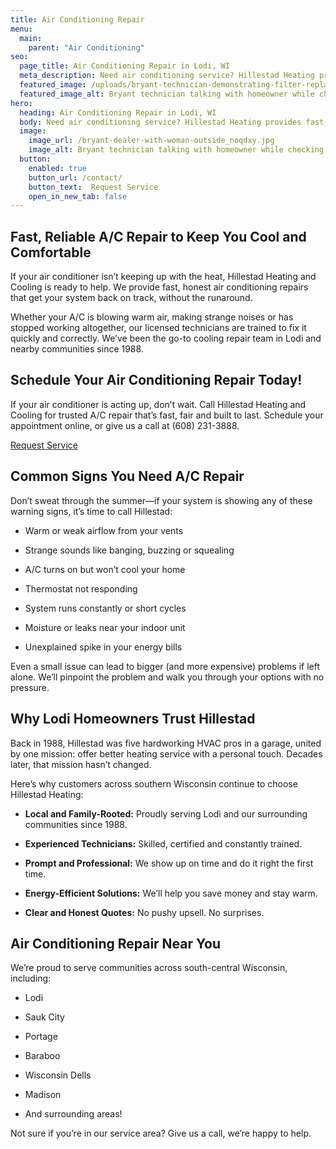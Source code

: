 ```yaml
---
title: Air Conditioning Repair
menu:
  main:
    parent: "Air Conditioning"
seo:
  page_title: Air Conditioning Repair in Lodi, WI
  meta_description: Need air conditioning service? Hillestad Heating provides fast, reliable A/C repairs and installations across south-central Wisconsin.
  featured_image: /uploads/bryant-technician-demonstrating-filter-replacement-1000.jpg
  featured_image_alt: Bryant technician talking with homeowner while checking air filter and furnace
hero: 
  heading: Air Conditioning Repair in Lodi, WI
  body: Need air conditioning service? Hillestad Heating provides fast, reliable A/C repairs and installations across south-central Wisconsin.
  image: 
    image_url: /bryant-dealer-with-woman-outside_noqdxy.jpg
    image_alt: Bryant technician talking with homeowner while checking air filter and furnace
  button:
    enabled: true
    button_url: /contact/ 
    button_text:  Request Service
    open_in_new_tab: false
---
```


## Fast, Reliable A/C Repair to Keep You Cool and Comfortable

If your air conditioner isn’t keeping up with the heat, Hillestad Heating and Cooling is ready to help. We provide fast, honest air conditioning repairs that get your system back on track, without the runaround.

Whether your A/C is blowing warm air, making strange noises or has stopped working altogether, our licensed technicians are trained to fix it quickly and correctly. We’ve been the go-to cooling repair team in Lodi and nearby communities since 1988.

<div class="breakout bg-black flow">
  <h2 class="no-margin">Schedule Your Air Conditioning Repair Today!</h2>

 If your air conditioner is acting up, don’t wait. Call Hillestad Heating and Cooling for trusted A/C repair that’s fast, fair and built to last. Schedule your appointment online, or give us a call at (608) 231-3888.

  <a class="btn btn--primary" href="/contact/">Request Service</a>

</div>

## Common Signs You Need A/C Repair

Don’t sweat through the summer—if your system is showing any of these warning signs, it’s time to call Hillestad:

*	Warm or weak airflow from your vents

*	Strange sounds like banging, buzzing or squealing

*	A/C turns on but won’t cool your home

*	Thermostat not responding

*	System runs constantly or short cycles

*	Moisture or leaks near your indoor unit

*	Unexplained spike in your energy bills

Even a small issue can lead to bigger (and more expensive) problems if left alone. We’ll pinpoint the problem and walk you through your options with no pressure.

## Why Lodi Homeowners Trust Hillestad

Back in 1988, Hillestad was five hardworking HVAC pros in a garage, united by one mission: offer better heating service with a personal touch. Decades later, that mission hasn’t changed.

Here’s why customers across southern Wisconsin continue to choose Hillestad Heating:

*	**Local and Family-Rooted:** Proudly serving Lodi and our surrounding communities since 1988.

*	**Experienced Technicians:** Skilled, certified and constantly trained.

*	**Prompt and Professional:** We show up on time and do it right the first time.

*	**Energy-Efficient Solutions:** We’ll help you save money and stay warm.

*	**Clear and Honest Quotes:** No pushy upsell. No surprises.

## Air Conditioning Repair Near You

We’re proud to serve communities across south-central Wisconsin, including:

*	Lodi

*	Sauk City

*	Portage

*	Baraboo

*	Wisconsin Dells

*	Madison

*	And surrounding areas!

Not sure if you’re in our service area? Give us a call, we’re happy to help.